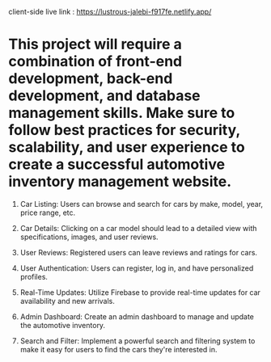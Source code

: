 

client-side live link  :  https://lustrous-jalebi-f917fe.netlify.app/

#  This project will require a combination of front-end development, back-end development, and database management skills. Make sure to follow best practices for security, scalability, and user experience to create a successful automotive inventory management website.

1. Car Listing: Users can browse and search for cars by make, model, year, price range, etc.

2. Car Details: Clicking on a car model should lead to a detailed view with specifications, images, and user reviews.

3. User Reviews: Registered users can leave reviews and ratings for cars.

4. User Authentication: Users can register, log in, and have personalized profiles.

5. Real-Time Updates: Utilize Firebase to provide real-time updates for car availability and new arrivals.

6. Admin Dashboard: Create an admin dashboard to manage and update the automotive inventory.

7. Search and Filter: Implement a powerful search and filtering system to make it easy for users to find the cars they're interested in.
